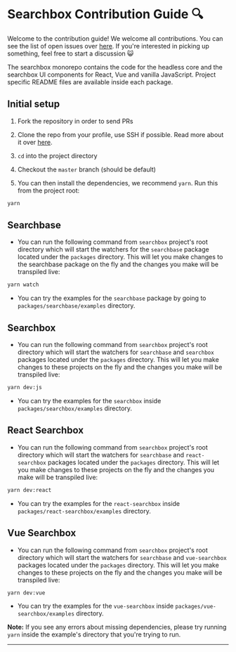 # Searchbox Contribution Guide 🔍

Welcome to the contribution guide! We welcome all contributions. You can see the list of open issues over [here](https://github.com/appbaseio/searchbox/issues). If you're interested in picking up something, feel free to start a discussion 😺

The searchbox monorepo contains the code for the headless core and the searchbox UI components for React, Vue and vanilla JavaScript. Project specific README files are available inside each package.

## Initial setup

1. Fork the repository in order to send PRs

2. Clone the repo from your profile, use SSH if possible. Read more about it over [here](https://help.github.com/articles/connecting-to-github-with-ssh/).

3. `cd` into the project directory

4. Checkout the `master` branch (should be default)

5. You can then install the dependencies, we recommend `yarn`. Run this from the project root:

```bash
yarn
```

## Searchbase

- You can run the following command from `searchbox` project's root directory which will start the watchers for the `searchbase` package located under the `packages` directory. This will let you make changes to the searchbase package on the fly and the changes you make will be transpiled live:

```bash
yarn watch
```

- You can try the examples for the `searchbase` package by going to `packages/searchbase/examples` directory.

## Searchbox

- You can run the following command from `searchbox` project's root directory which will start the watchers for `searchbase` and `searchbox` packages located under the `packages` directory. This will let you make changes to these projects on the fly and the changes you make will be transpiled live:

```bash
yarn dev:js
```

- You can try the examples for the `searchbox` inside `packages/searchbox/examples` directory.

## React Searchbox

- You can run the following command from `searchbox` project's root directory which will start the watchers for `searchbase` and `react-searchbox` packages located under the `packages` directory. This will let you make changes to these projects on the fly and the changes you make will be transpiled live:


```bash
yarn dev:react
```

- You can try the examples for the `react-searchbox` inside `packages/react-searchbox/examples` directory.

## Vue Searchbox

- You can run the following command from `searchbox` project's root directory which will start the watchers for `searchbase` and `vue-searchbox` packages located under the `packages` directory. This will let you make changes to these projects on the fly and the changes you make will be transpiled live:


```bash
yarn dev:vue
```

- You can try the examples for the `vue-searchbox` inside `packages/vue-searchbox/examples` directory.

**Note:** If you see any errors about missing dependencies, please try running `yarn` inside the example's directory that you're trying to run.

<hr />
